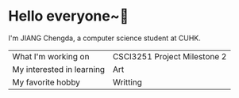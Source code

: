 # Hello everyone~👋
I'm JIANG Chengda, a computer science student at CUHK.
<table>
    <tr>
        <td>What I'm working on</td>
        <td>CSCI3251 Project Milestone 2</td>
    </tr>
    <tr>
        <td>My interested in learning</td>
        <td>Art</td>
    </tr>
    <tr>
        <td>My favorite hobby</td>
        <td>Writting</td>
    </tr>
</table>
